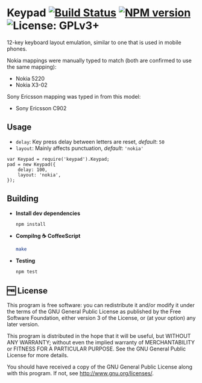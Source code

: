 # Keypad  [![Build Status](https://travis-ci.org/muchweb/keypad.svg)](https://travis-ci.org/muchweb/keypad) [![NPM version](https://badge.fury.io/js/logsack-core.svg)](http://badge.fury.io/js/logsack-core) ![License: GPLv3+](http://img.shields.io/badge/license-GPLv3%2B-brightgreen.svg)

12-key keyboard layout emulation, similar to one that is used in mobile phones.

Nokia mappings were manually typed to match (both are confirmed to use the same mapping):

 - Nokia 5220
 - Nokia X3-02

Sony Ericsson mapping was typed in from this model:

 - Sony Ericsson C902

## Usage

 - `delay`: Key press delay between letters are reset, *default*: `50`
 - `layout`: Mainly affects punctuation, *default*: `'nokia'`

```
var Keypad = require('keypad').Keypad;
pad = new Keypad({
    delay: 100,
    layout: 'nokia',
});
```

## Building

 - **Install dev dependencies**
    ```bash
    npm install
    ```

 - **Compilng :coffee: CoffeeScript**
    ```bash
    make
    ```

 - **Testing**
    ```bash
    npm test
    ```

## :free: License

This program is free software: you can redistribute it and/or modify
it under the terms of the GNU General Public License as published by
the Free Software Foundation, either version 3 of the License, or
(at your option) any later version.

This program is distributed in the hope that it will be useful,
but WITHOUT ANY WARRANTY; without even the implied warranty of
MERCHANTABILITY or FITNESS FOR A PARTICULAR PURPOSE.  See the
GNU General Public License for more details.

You should have received a copy of the GNU General Public License
along with this program.  If not, see <http://www.gnu.org/licenses/>.
